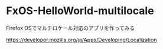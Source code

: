 # FxOS-HelloWorld-multilocale
Firefox OSでマルチロケール対応のアプリを作ってみる

https://developer.mozilla.org/ja/Apps/Developing/Localization
